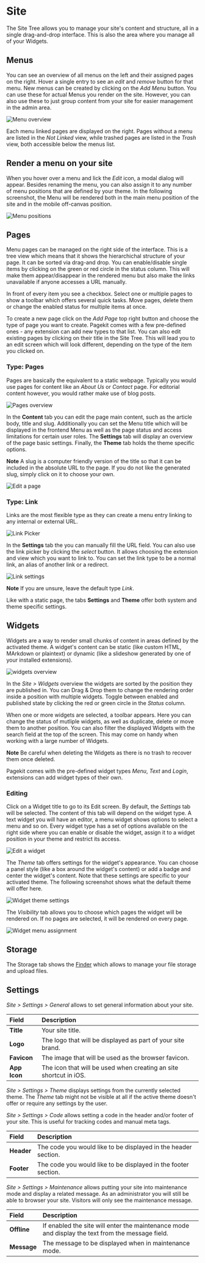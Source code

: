 # Site
<p class="uk-article-lead">The Site Tree allows you to manage your site's content and structure, all in a single drag-and-drop interface. This is also the area where you manage all of your Widgets.</p>

## Menus
You can see an overview of all menus on the left and their assigned pages on the right. Hover a single entry to see an _edit_ and _remove_ button for that menu. New menus can be created by clicking on the _Add Menu_ button. You can use these for actual Menus you render on the site. However, you can also use these to just group content from your site for easier management in the admin area.

![Menu overview](assets/site.png)

Each menu linked pages are displayed on the right. Pages without a menu are listed in the _Not Linked_ view, while trashed pages are listed in the _Trash_ view, both accessible below the menus list.

## Render a menu on your site

When you hover over a menu and lick the *Edit* icon, a modal dialog will appear. Besides renaming the menu, you can also assign it to any number of menu positions that are defined by your theme. In the following screenshot, the Menu will be rendered both in the main menu position of the site and in the mobile off-canvas position.

![Menu positions](assets/site-menu-edit.png)

## Pages
Menu pages can be managed on the right side of the interface. This is a tree view which means that it shows the hierarchichal structure of your page. It can be sorted via drag-and drop. You can enable/disable single items by clicking on the green or red circle in the status column. This will make them appear/disappear in the rendered menu but also make the links unavailable if anyone accesses a URL manually.

In front of every item you see a checkbox. Select one or multiple pages to show a toolbar which offers several quick tasks. Move pages, delete them or change the enabled status for multiple items at once.

To create a new page click on the _Add Page_ top right button and choose the type of page you want to create. Pagekit comes with a few pre-defined ones - any extension can add new types to that list. You can also edit existing pages by clicking on their title in the Site Tree. This will lead you to an edit screen which will look different, depending on the type of the item you clicked on.

### Type: Pages

Pages are basically the equivalent to a static webpage. Typically you would use pages for content like an _About Us_ or _Contact_ page. For editorial content however, you would rather make use of blog posts.

![Pages overview](assets/site-pages.png)

In the **Content** tab you can edit the page main content, such as the article body, title and slug. Additionally you can set the Menu title which will be displayed in the frontend Menu as well as the page status and access limitations for certain user roles. The **Settings** tab will display an overview of the page basic settings. Finally, the **Theme** tab holds the theme specific options.

**Note** A slug is a computer friendly version of the title so that it can be included in the absolute URL to the page. If you do not like the generated slug, simply click on it to choose your own.

![Edit a page](assets/site-page-edit.png)

### Type: Link
Links are the most flexible type as they can create a menu entry linking to any internal or external URL.

![Link Picker](assets/site-link-1.png)

In the **Settings** tab the you can manually fill the URL field. You can also use the link picker by clicking the _select_ button. It allows choosing the extension and view which you want to link to. You can set the link type to be a normal link, an alias of another link or a redirect.

![Link settings](assets/site-link-2.png)

**Note** If you are unsure, leave the default type _Link_.

Like with a static page, the tabs **Settings** and **Theme** offer both system and theme specific settings.

## Widgets
Widgets are a way to render small chunks of content in areas defined by the activated theme. A widget's content can be static (like custom HTML, MArkdown or plaintext) or dynamic (like a slideshow generated by one of your installed extensions).

![widgets overview](assets/site-widgets.png)

In the _Site > Widgets_ overview the widgets are sorted by the position they are published in. You can Drag & Drop them to change the rendering order inside a position with multiple widgets. Toggle between enabled and published state by clicking the red or green circle in the _Status_ column.

When one or more widgets are selected, a toolbar appears. Here you can change the status of mutliple widgets, as well as duplicate, delete or move them to another position. You can also filter the displayed Widgets with the search field at the top of the screen. This may come on handy when working with a large number of Widgets.

**Note** Be careful when deleting the Widgets as there is no trash to recover them once deleted.

Pagekit comes with the pre-defined widget types _Menu_, _Text_ and _Login_, extensions can add widget types of their own.

### Editing
Click on a Widget title to go to its Edit screen. By default, the _Settings_ tab will be selected. The content of this tab will depend on the widget type. A text widget you will have an editor, a menu widget shows options to select a menu and so on. Every widget type has a set of options available on the right side where you can enable or disable the widget, assign it to a widget position in your theme and restrict its access.

![Edit a widget](assets/site-widget-edit.png)

The _Theme_ tab offers settings for the widget's appearance. You can choose a panel style (like a box around the widget's content) or add a badge and center the widget's content. Note that these settings are specific to your activated theme. The following screenshot shows what the default theme will offer here.

![Widget theme settings](assets/site-widget-theme.png)

The _Visibility_ tab allows you to choose which pages the widget will be rendered on. If no pages are selected, it will be rendered on every page.

![Widget menu assignment](assets/site-widget-assignment.png)

## Storage

The Storage tab shows the [Finder](finder.md) which allows to manage your file storage and upload files.

## Settings

_Site > Settings > General_ allows to set general information about your site.

Field        | Description
:----------- | :----------------------------------------------------------------
**Title**    | Your site title.
**Logo**     | The logo that will be displayed as part of your site brand.
**Favicon**  | The image that will be used as the browser favicon.
**App Icon** | The icon that will be used when creating an site shortcut in iOS.

_Site > Settings > Theme_ displays settings from the currently selected theme. The _Theme_ tab might not be visible at all if the active theme doesn't offer or require any settings by the user.

_Site > Settings > Code_ allows setting a code in the header and/or footer of your site. This is useful for tracking codes and manual meta tags.

Field      | Description
:--------- | :-------------------------------------------------------------
**Header** | The code you would like to be displayed in the header section.
**Footer** | The code you would like to be displayed in the footer section.

_Site > Settings > Maintenance_ allows putting your site into maintenance mode and display a related message. As an administrator you will still be able to browser your site. Visitors will only see the maintenance message.

Field       | Description
:---------- | :-----------------------------------------------------------------------------------------------
**Offline** | If enabled the site will enter the maintenance mode and display the text from the message field.
**Message** | The message to be displayed when in maintenance mode.
